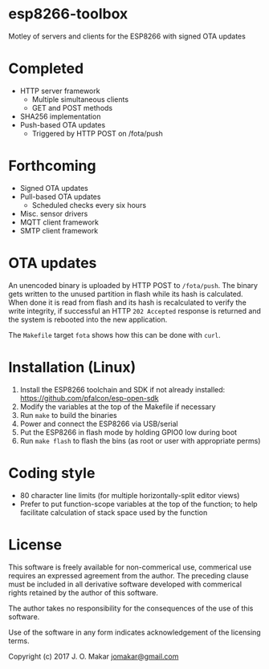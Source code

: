 # esp8266-toolbox
Motley of servers and clients for the ESP8266 with signed OTA updates

# Completed
- HTTP server framework
  - Multiple simultaneous clients
  - GET and POST methods
- SHA256 implementation
- Push-based OTA updates
  - Triggered by HTTP POST on /fota/push

# Forthcoming
- Signed OTA updates
- Pull-based OTA updates
  - Scheduled checks every six hours
- Misc. sensor drivers
- MQTT client framework
- SMTP client framework

# OTA updates
An unencoded binary is uploaded by HTTP POST to `/fota/push`.  The binary gets
written to the unused partition in flash while its hash is calculated.  When done
it is read from flash and its hash is recalculated to verify the write integrity,
if successful an HTTP `202 Accepted` response is returned and the system is
rebooted into the new application.

The `Makefile` target `fota` shows how this can be done with `curl`.

# Installation (Linux)
1. Install the ESP8266 toolchain and SDK if not already installed:
   https://github.com/pfalcon/esp-open-sdk
1. Modify the variables at the top of the Makefile if necessary
1. Run `make` to build the binaries
1. Power and connect the ESP8266 via USB/serial
1. Put the ESP8266 in flash mode by holding GPIO0 low during boot
1. Run `make flash` to flash the bins (as root or user with appropriate perms)

# Coding style
- 80 character line limits (for multiple horizontally-split editor views)
- Prefer to put function-scope variables at the top of the function; to help
  facilitate calculation of stack space used by the function

# License
This software is freely available for non-commerical use, commerical use requires
an expressed agreement from the author. The preceding clause must be included in
all derivative software developed with commerical rights retained by the author
of this software.

The author takes no responsibility for the consequences of the use of this
software.

Use of the software in any form indicates acknowledgement of the licensing terms.

Copyright (c) 2017 J. O. Makar <jomakar@gmail.com>
